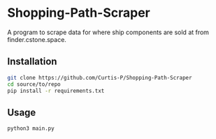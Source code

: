# Shopping-Path-Scraper

A program to scrape data for where ship components are sold at from finder.cstone.space.
## Installation

```bash
git clone https://github.com/Curtis-P/Shopping-Path-Scraper
cd source/to/repo
pip install -r requirements.txt
```

## Usage

```bash
python3 main.py
```
